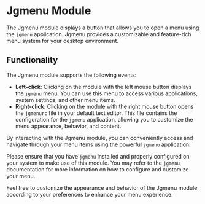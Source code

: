 # Jgmenu Module

The Jgmenu module displays a button that allows you to open a menu using the `jgmenu` application. Jgmenu provides a customizable and feature-rich menu system for your desktop environment.

## Functionality

The Jgmenu module supports the following events:

- **Left-click**: Clicking on the module with the left mouse button displays the `jgmenu` menu. You can use this menu to access various applications, system settings, and other menu items.
- **Right-click**: Clicking on the module with the right mouse button opens the `jgmenurc` file in your default text editor. This file contains the configuration for the `jgmenu` application, allowing you to customize the menu appearance, behavior, and content.

By interacting with the Jgmenu module, you can conveniently access and navigate through your menu items using the powerful `jgmenu` application.

Please ensure that you have `jgmenu` installed and properly configured on your system to make use of this module. You may refer to the `jgmenu` documentation for more information on how to configure and customize your menu.

Feel free to customize the appearance and behavior of the Jgmenu module according to your preferences to enhance your menu experience.
